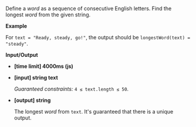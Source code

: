 ﻿Define a _word_ as a sequence of consecutive English letters. Find the longest _word_ from the given string.

**Example**

For `text = "Ready, steady, go!"`, the output should be
`longestWord(text) = "steady"`.

**Input/Output**

*   **[time limit] 4000ms (js)**

*   **[input] string text**

    _Guaranteed constraints:_
    `4 ≤ text.length ≤ 50`.

*   **[output] string**

    The longest _word_ from `text`. It's guaranteed that there is a unique output.
